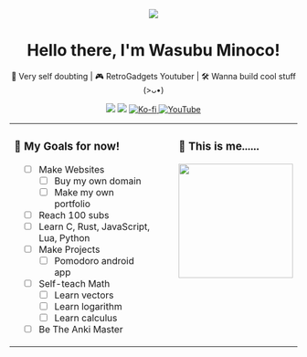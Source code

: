 <p align="center">
  <img src="https://readme-typing-svg.herokuapp.com/?lines=Hi+There,+I'm+Wasubu+Minoco!!!;Probably+Dumber+Than+Most+People...;I+Hate+Dunning-Kruger+Effect...;Anyways+I+Make+Youtube+Videos!!!;I+Try+To+Always+Learn+New+Stuff..." />
</p>

<h1 align="center"> Hello there, I'm Wasubu Minoco!</h1>

<p align="center">
  🧠 Very self doubting | 🎮 RetroGadgets Youtuber | 🛠️ Wanna build cool stuff (>ᴗ•)
</p>

<p align="center">
  <a href="https://github.com/wasubu"><img src="https://img.shields.io/github/followers/wasubu?label=Follow&style=social" /></a>
  <a href="mailto:pepperxminoco@gmail.com"><img src="https://img.shields.io/badge/Email-D14836?style=flat&logo=gmail&logoColor=white"/></a>
    <a href="https://ko-fi.com/minoco" target="_blank">
  <img src="https://img.shields.io/badge/Kofi-FFFFFF.svg?logo=ko-fi&logoColor=red" alt="Ko-fi" />
    <a href="https://www.youtube.com/channel/UCZ3eSecMfl3kTJ6E4Y6rBdw" target="_blank">
    <img src="https://img.shields.io/badge/Minoco's Gadgets-FF0000?style=flat&logo=youtube&logoColor=white" alt="YouTube" />
  </a>
</a>

</p>


<div align="center">

<table>
<tr>
<td>

### 🎯 My Goals for now!
<div style="margin-left: 1em">

- [ ] Make Websites  
    - [ ] Buy my own domain  
    - [ ] Make my own portfolio  
- [ ] Reach 100 subs  
- [ ] Learn C, Rust, JavaScript, Lua, Python  
- [ ] Make Projects
    - [ ] Pomodoro android app 
- [ ] Self-teach Math  
    - [ ] Learn vectors  
    - [ ] Learn logarithm  
    - [ ] Learn calculus
- [ ] Be The Anki Master

</div>

</td>
<td style="vertical-align: top; padding-left: 40px;">

<h3>🌟 This is me......</h3>

<img src="https://media.giphy.com/media/LmNwrBhejkK9EFP504/giphy.gif" width="200"/>

</td>
</tr>
</table>

</div>
